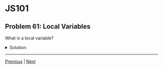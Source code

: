# JS101
## Problem 61: Local Variables

What is a local variable?

<details>
<summary>Solution:</summary>

A variable declared within a function or block.

Local variables are only accessible within the scope where they're defined. They're created when the function or block executes and are typically destroyed when execution leaves that scope.

**Examples:**

```js
function myFunction() {
  let localVar = 'I am local';  // local to myFunction
  console.log(localVar);        // accessible here
}

myFunction();
console.log(localVar);  // ReferenceError: localVar is not defined

if (true) {
  let blockVar = 'I am local to this block';  // local to this block
  console.log(blockVar);  // accessible here
}

console.log(blockVar);  // ReferenceError: blockVar is not defined
```

Variables declared with `let` and `const` are block-scoped, meaning they're local to the nearest enclosing block.

</details>

---

[Previous](060.md) | [Next](062.md)


